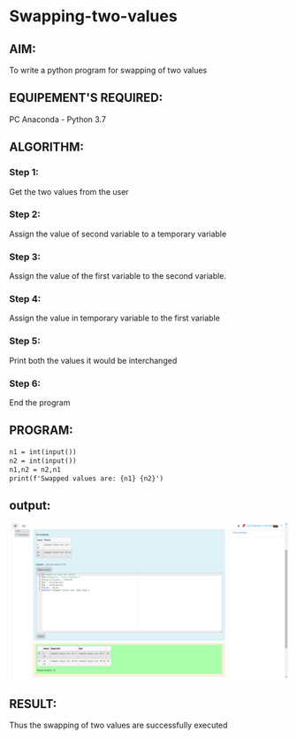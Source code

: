 # Swapping-two-values
## AIM:
To write a python program for swapping of two values
## EQUIPEMENT'S REQUIRED: 
PC
Anaconda - Python 3.7
## ALGORITHM: 
### Step 1:
Get the two values from the user
### Step 2: 
Assign the value of second variable to a temporary variable 
### Step 3: 
Assign the value of the first variable to the second variable.
### Step 4:  
Assign the value in temporary variable to the first variable
### Step 5: 
Print both the values it would be interchanged
### Step 6: 
End the program
## PROGRAM:
~~~
n1 = int(input())
n2 = int(input())
n1,n2 = n2,n1
print(f'Swapped values are: {n1} {n2}')
~~~

## output:
![github logo](Screenshotx.png)



## RESULT:
Thus the swapping of two values are successfully executed



